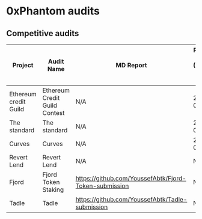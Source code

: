 # 0xPhantom audits

## Competitive audits

| Project | Audit Name | MD Report | Release Date (YYYY-MM-DD)                                                                                                                            
|---|---|---|---|
| Ethereum credit Guild | Ethereum Credit Guild Contest | N/A |  2024-01-29 |
| The standard | The standard | N/A |  2024-02-15 |
| Curves | Curves | N/A |  2024-02-7 | 
| Revert Lend | Revert Lend | N/A |  N/A |
|Fjord| Fjord Token Staking | https://github.com/YoussefAbtk/Fjord-Token-submission |  N/A |
|Tadle| Tadle | https://github.com/YoussefAbtk/Tadle-submission |  N/A |

